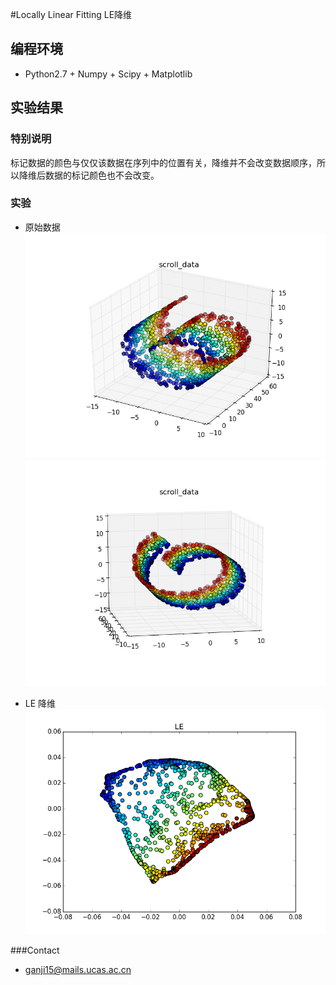 
#Locally Linear Fitting
LE降维

## 编程环境
* Python2.7 + Numpy + Scipy + Matplotlib

## 实验结果
### 特别说明
标记数据的颜色与仅仅该数据在序列中的位置有关，降维并不会改变数据顺序，所以降维后数据的标记颜色也不会改变。

### 实验
* 原始数据
![origin_data](https://github.com/ganji15/DemensionReduction/blob/master/LE/origin_3d_data.png)
![origin_data](https://github.com/ganji15/DemensionReduction/blob/master/LE/adjust_scroll_data.png)

* LE 降维
![LE](https://github.com/ganji15/DemensionReduction/blob/master/LE/le.png)

###Contact
* ganji15@mails.ucas.ac.cn
